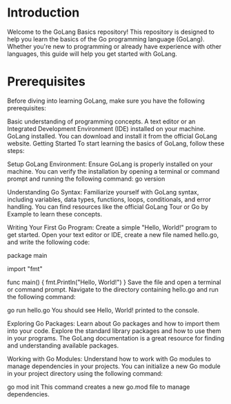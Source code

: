 # Introduction
Welcome to the GoLang Basics repository! This repository is designed to help you learn the basics of the Go programming language (GoLang). Whether you're new to programming or already have experience with other languages, this guide will help you get started with GoLang.

# Prerequisites
Before diving into learning GoLang, make sure you have the following prerequisites:

Basic understanding of programming concepts.
A text editor or an Integrated Development Environment (IDE) installed on your machine.
GoLang installed. You can download and install it from the official GoLang website.
Getting Started
To start learning the basics of GoLang, follow these steps:

Setup GoLang Environment: Ensure GoLang is properly installed on your machine. You can verify the installation by opening a terminal or command prompt and running the following command:
        go version

Understanding Go Syntax: Familiarize yourself with GoLang syntax, including variables, data types, functions, loops, conditionals, and error handling. You can find resources like the official GoLang Tour or Go by Example to learn these concepts.

Writing Your First Go Program: Create a simple "Hello, World!" program to get started. Open your text editor or IDE, create a new file named hello.go, and write the following code:

package main

import "fmt"

func main() {
    fmt.Println("Hello, World!")
}
Save the file and open a terminal or command prompt. Navigate to the directory containing hello.go and run the following command:


go run hello.go
You should see Hello, World! printed to the console.

Exploring Go Packages: Learn about Go packages and how to import them into your code. Explore the standard library packages and how to use them in your programs. The GoLang documentation is a great resource for finding and understanding available packages.

Working with Go Modules: Understand how to work with Go modules to manage dependencies in your projects. You can initialize a new Go module in your project directory using the following command:


go mod init <module-name>
This command creates a new go.mod file to manage dependencies.
